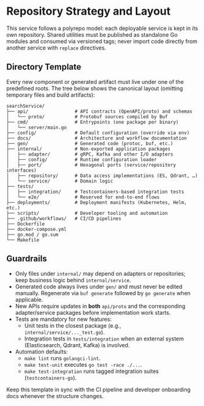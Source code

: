 # Repository Strategy and Layout

This service follows a polyrepo model: each deployable service is kept in its own repository. Shared utilities must be published as standalone Go modules and consumed via versioned tags; never import code directly from another service with `replace` directives.

## Directory Template

Every new component or generated artifact must live under one of the predefined roots. The tree below shows the canonical layout (omitting temporary files and build artifacts):

```
searchService/
├── api/                 # API contracts (OpenAPI/proto) and schemas
│   └── proto/           # Protobuf sources compiled by Buf
├── cmd/                 # Entrypoints (one package per binary)
│   └── server/main.go
├── config/              # Default configuration (override via env)
├── docs/                # Architecture and workflow documentation
├── gen/                 # Generated code (protoc, buf, etc.)
├── internal/            # Non-exported application packages
│   ├── adapter/         # gRPC, Kafka and other I/O adapters
│   ├── config/          # Runtime configuration loader
│   ├── port/            # Hexagonal ports (service/repository interfaces)
│   ├── repository/      # Data access implementations (ES, Qdrant, …)
│   └── service/         # Domain logic
├── tests/
│   ├── integration/     # Testcontainers-based integration tests
│   └── e2e/             # Reserved for end-to-end flows
├── deployments/         # Deployment manifests (Kubernetes, Helm, etc.)
├── scripts/             # Developer tooling and automation
├── .github/workflows/   # CI/CD pipelines
├── Dockerfile
├── docker-compose.yml
├── go.mod / go.sum
└── Makefile
```

## Guardrails

- Only files under `internal/` may depend on adapters or repositories; keep business logic behind `internal/service`.
- Generated code always lives under `gen/` and must never be edited manually. Regenerate via `buf generate` followed by `go generate` when applicable.
- New APIs require updates in **both** `api/proto` and the corresponding adapter/service packages before implementation work starts.
- Tests are mandatory for new features:
  - Unit tests in the closest package (e.g., `internal/service/..._test.go`).
  - Integration tests in `tests/integration` when an external system (Elasticsearch, Qdrant, Kafka) is involved.
- Automation defaults:
  - `make lint` runs `golangci-lint`.
  - `make test-unit` executes `go test -race ./...`.
  - `make test-integration` runs tagged integration suites (`testcontainers-go`).

Keep this template in sync with the CI pipeline and developer onboarding docs whenever the structure changes.
